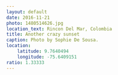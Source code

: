 ```yaml
---
layout: default
date: 2016-11-21
photo: 1480514626.jpg
location_text: Rincon Del Mar, Colombia
title: Another crazy sunset
caption: Photo by Sophie De Sousa.
location:
    latitude: 9.7640494
    longitude: -75.6409151
ratio: 1.33333
---
```

